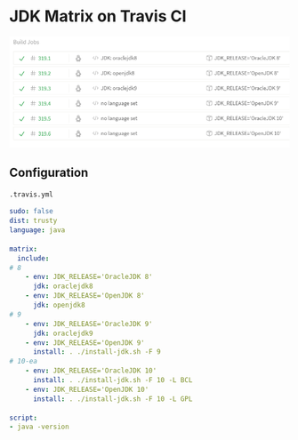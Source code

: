 # JDK Matrix on Travis CI

![2018-01-28-jdk-matrix-screenshot.png](2018-01-28-jdk-matrix-screenshot.png)

## Configuration

`.travis.yml`

```yml
sudo: false
dist: trusty
language: java

matrix:
  include:
# 8
    - env: JDK_RELEASE='OracleJDK 8'
      jdk: oraclejdk8
    - env: JDK_RELEASE='OpenJDK 8'
      jdk: openjdk8
# 9
    - env: JDK_RELEASE='OracleJDK 9'
      jdk: oraclejdk9
    - env: JDK_RELEASE='OpenJDK 9'
      install: . ./install-jdk.sh -F 9
# 10-ea
    - env: JDK_RELEASE='OracleJDK 10'
      install: . ./install-jdk.sh -F 10 -L BCL
    - env: JDK_RELEASE='OpenJDK 10'
      install: . ./install-jdk.sh -F 10 -L GPL

script:
- java -version
```
